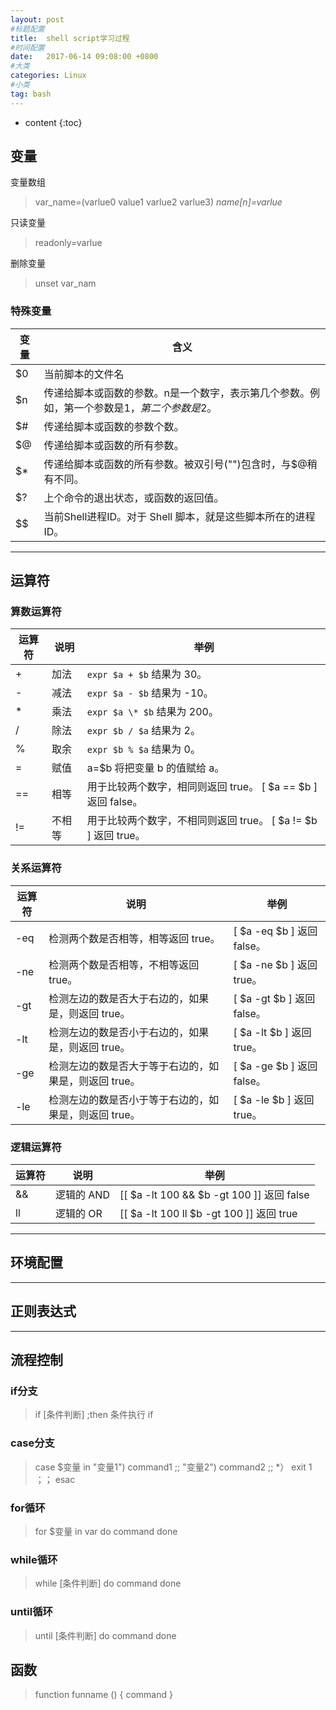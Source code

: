 ```yaml
---
layout: post
#标题配置
title:  shell script学习过程
#时间配置
date:   2017-06-14 09:08:00 +0800
#大类
categories: Linux
#小类
tag: bash
---
```


* content
{:toc}


## 变量
变量数组
>var_name=(varlue0 value1 varlue2 varlue3)
*name[n]=varlue*

只读变量
>readonly=varlue

删除变量
>unset var_nam

### 特殊变量

变量|含义
---|---
$0|当前脚本的文件名
$n|传递给脚本或函数的参数。n是一个数字，表示第几个参数。例如，第一个参数是$1，第二个参数是$2。
$#|传递给脚本或函数的参数个数。
$@|传递给脚本或函数的所有参数。
$*|传递给脚本或函数的所有参数。被双引号("")包含时，与$@稍有不同。
$?|上个命令的退出状态，或函数的返回值。
$$|当前Shell进程ID。对于 Shell 脚本，就是这些脚本所在的进程ID。

***
## 运算符
### 算数运算符

运算符|说明|举例
---|---|---
+|加法|`expr $a + $b` 结果为 30。
-|减法|`expr $a - $b` 结果为 -10。
*|乘法|`expr $a \* $b` 结果为  200。
/|除法|`expr $b / $a` 结果为 2。
%|取余|`expr $b % $a` 结果为 0。
=|赋值|a=$b 将把变量 b 的值赋给 a。
==|相等|用于比较两个数字，相同则返回 true。	[ $a == $b ] 返回 false。
!=|不相等|用于比较两个数字，不相同则返回 true。	[ $a != $b ] 返回 true。

### 关系运算符

运算符|说明|举例
---|---|---
-eq|检测两个数是否相等，相等返回 true。|[ $a -eq $b ] 返回 false。
-ne|检测两个数是否相等，不相等返回 true。|[ $a -ne $b ] 返回 true。
-gt|检测左边的数是否大于右边的，如果是，则返回 true。|[ $a -gt $b ] 返回 false。
-lt|检测左边的数是否小于右边的，如果是，则返回 true。|[ $a -lt $b ] 返回 true。
-ge|检测左边的数是否大于等于右边的，如果是，则返回 true。|[ $a -ge $b ] 返回 false。
-le|检测左边的数是否小于等于右边的，如果是，则返回 true。|[ $a -le $b ] 返回 true。

### 逻辑运算符

运算符|说明|举例
---|---|---
&&|逻辑的 AND|[[ $a -lt 100 && $b -gt 100 ]] 返回 false
ll|逻辑的 OR|[[ $a -lt 100 ll $b -gt 100 ]] 返回 true

***
## 环境配置
***
## 正则表达式
***
## 流程控制
### if分支
>if [条件判断] ;then
	条件执行
if

### case分支
>case $变量 in
"变量1")
	command1
	;;
"变量2")
	command2
	;;
*）
	exit 1
	；；
esac

### for循环
>for $变量 in var
do
	command
done

### while循环
>while [条件判断]
do
	command
done

### until循环
>until [条件判断]
do
	command
done

## 函数
>function funname ()
{
	command
}